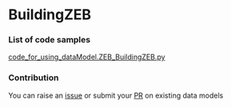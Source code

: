 # BuildingZEB

### List of code samples 

<!-- 50-List of code -->

<!-- [code entry](link) -->
[code_for_using_dataModel.ZEB_BuildingZEB.py](https://github.com/smart-data-models/dataModel.ZEB/blob/master/BuildingZEB/code/code_for_using_dataModel.ZEB_BuildingZEB.py)


<!-- /50-List of code -->

### Contribution
You can raise an [issue](https://github.com/smart-data-models/dataModel.ZEB/issues) or submit your [PR](https://github.com/smart-data-models/dataModel.ZEB/pulls) on existing data models
